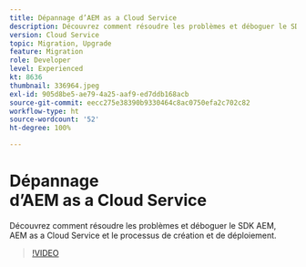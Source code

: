 ```yaml
---
title: Dépannage d’AEM as a Cloud Service
description: Découvrez comment résoudre les problèmes et déboguer le SDK AEM, AEM as a Cloud Service et le processus de création et de déploiement.
version: Cloud Service
topic: Migration, Upgrade
feature: Migration
role: Developer
level: Experienced
kt: 8636
thumbnail: 336964.jpeg
exl-id: 905d8be5-ae79-4a25-aaf9-ed7ddb168acb
source-git-commit: eecc275e38390b9330464c8ac0750efa2c702c82
workflow-type: ht
source-wordcount: '52'
ht-degree: 100%

---
```


# Dépannage d’AEM as a Cloud Service

Découvrez comment résoudre les problèmes et déboguer le SDK AEM, AEM as a Cloud Service et le processus de création et de déploiement.

>[!VIDEO](https://video.tv.adobe.com/v/336964?quality=12&learn=on)
